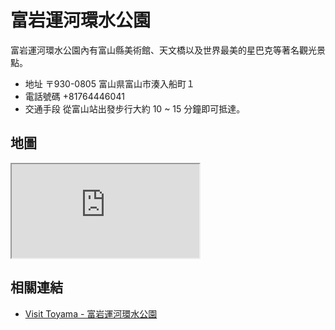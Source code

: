 # 富岩運河環水公園

富岩運河環水公園內有富山縣美術館、天文橋以及世界最美的星巴克等著名觀光景點。

- 地址 〒930-0805 富山県富山市湊入船町１
- 電話號碼 +81764446041
- 交通手段 從富山站出發步行大約 10 ~ 15 分鐘即可抵達。

## 地圖

<iframe src="https://www.google.com/maps/embed?pb=!1m18!1m12!1m3!1d6397.411318934012!2d137.20924239446228!3d36.70561034061189!2m3!1f0!2f0!3f0!3m2!1i1024!2i768!4f13.1!3m3!1m2!1s0x5ff79a0c9f0ead31%3A0xa22b4d88da54f6f3!2sKansui%20Park!5e0!3m2!1sen!2stw!4v1690564957263!5m2!1sen!2stw" allowfullscreen="" loading="lazy" referrerpolicy="no-referrer-when-downgrade"></iframe>

## 相關連結

- [Visit Toyama - 富岩運河環水公園](https://visit-toyama-japan.com/zh-TW/places-to-go/11009)

